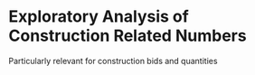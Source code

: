 # Exploratory Analysis of Construction Related Numbers

Particularly relevant for construction bids and quantities
